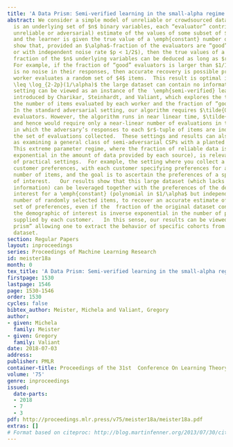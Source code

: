 ```yaml
---
title: 'A Data Prism: Semi-verified learning in the small-alpha regime'
abstract: We consider a simple model of unreliable or crowdsourced data where there
  is an underlying set of $n$ binary variables, each “evaluator” contributes a (possibly
  unreliable or adversarial) estimate of the values of some subset of $r$ of the variables,
  and the learner is given the true value of a \emph{constant} number of variables.   We
  show that, provided an $\alpha$-fraction of the evaluators are “good” (either correct,
  or with independent noise rate $p < 1/2$), then the true values of a $(1-\eps)$
  fraction of the $n$ underlying variables can be deduced as long as $r > \log_{2-2p}(1/\alpha)$.
  For example, if the fraction of “good” evaluators is larger than $1/16$ and there
  is no noise in their responses, then accurate recovery is possible provided each
  worker evaluates a random set of $4$ items.  This result is optimal in that if $r
  \leq \log_{2-2p}(1/\alpha)$ the large dataset can contain no information.   This
  setting can be viewed as an instance of the  \emph{semi-verified} learning model
  introduced by Charikar, Steinhardt, and Valiant, which explores the tradeoff between
  the number of items evaluated by each worker and the fraction of “good” evaluators.
  In the standard adversarial setting, our algorithm requires $\tilde{O}\left(n^{\log_{2-2p}(1/\alpha)}\right)$
  evaluators. However, the algorithm runs in near linear time, $\tilde{O}_{r,\eps}(n)$,
  and hence would require only a near-linear number of evaluations in the weaker model
  in which the adversary’s responses to each $r$-tuple of items are independent of
  the set of evaluations collected.  These settings and results can also be viewed
  as examining a general class of semi-adversarial CSPs with a planted assignment.
  This extreme parameter regime, where the fraction of reliable data is small (inverse
  exponential in the amount of data provided by each source), is relevant to a number
  of practical settings.  For example, the setting where you collect a dataset on
  customer preferences, with each customer specifying preferences for a small (constant)
  number of items, and the goal is to ascertain the preferences of a specific demographic
  of interest.   Our results show that this large dataset (which lacks demographic
  information) can be leveraged together with the preferences of the demographic of
  interest for a \emph{constant} (polynomial in $1/\alpha$ but independent of $n$),
  number of randomly selected items, to recover an accurate estimate of the entire
  set of preferences, even if the  fraction of the original dataset contributed by
  the demographic of interest is inverse exponential in the number of preferences
  supplied by each customer.   In this sense, our results can be viewed as a “data
  prism” allowing one to extract the behavior of specific cohorts from a large, mixed,
  dataset.
section: Regular Papers
layout: inproceedings
series: Proceedings of Machine Learning Research
id: meister18a
month: 0
tex_title: 'A Data Prism: Semi-verified learning in the small-alpha regime'
firstpage: 1530
lastpage: 1546
page: 1530-1546
order: 1530
cycles: false
bibtex_author: Meister, Michela and Valiant, Gregory
author:
- given: Michela
  family: Meister
- given: Gregory
  family: Valiant
date: 2018-07-03
address: 
publisher: PMLR
container-title: Proceedings of the 31st  Conference On Learning Theory
volume: '75'
genre: inproceedings
issued:
  date-parts:
  - 2018
  - 7
  - 3
pdf: http://proceedings.mlr.press/v75/meister18a/meister18a.pdf
extras: []
# Format based on citeproc: http://blog.martinfenner.org/2013/07/30/citeproc-yaml-for-bibliographies/
---
```

